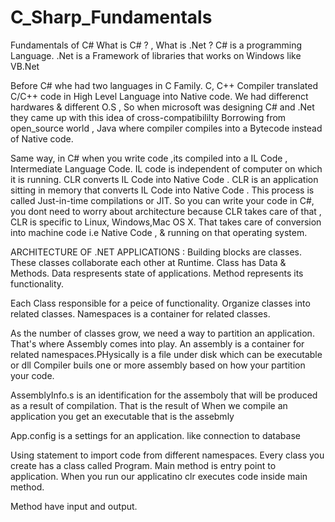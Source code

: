 # C_Sharp_Fundamentals
Fundamentals of C# What is C# ? , What is .Net ? 
C# is a programming Language.
.Net is a Framework of libraries that works on Windows like VB.Net

Before C# whe had two languages in C Family. C, C++ Compiler translated C/C++ code in High Level Language into Native code. We had differenct hardwares & different O.S , So when microsoft was designing C# and .Net they came up with this idea of cross-compatibililty
Borrowing from open_source world , Java where compiler compiles into a Bytecode instead of Native code.

Same way, in C# when you write code ,its compiled into a IL Code , Intermediate Language Code. IL code is independent of computer on which it is running. CLR converts IL Code into Native Code . CLR is an application sitting in memory that converts IL Code into Native Code . This process is called Just-in-time compilations or JIT. So you can write your code in C#, you dont need to worry about architecture because CLR takes care of that , CLR is specific to Linux, Windows,Mac OS X. That takes care of conversion into machine code i.e Native Code , & running on that operating system.


ARCHITECTURE OF .NET APPLICATIONS : Building blocks are classes. These classes collaborate each other at Runtime. Class has Data & Methods. Data respresents state of applications. Method represents its functionality.

Each Class responsible for a peice of functionality. Organize classes into related classes. Namespaces is a container for related classes. 

As the number of classes grow, we need a way to partition an application. That's where Assembly comes into play. An assembly is a container for related namespaces.PHysically is a file under disk which can be executable or dll
Compiler buils one or more assembly based on how your partition your code.

AssemblyInfo.s is an identification for the assemboly that will be produced as a result of compilation.  That is the result of When we compile an application you get an executable that is the assebmly

App.config is a settings for an application. like connection to database

Using statement to import code from different namespaces. 
Every class you create has a class called Program. Main method is entry point to application. When you run our applicatino clr executes code inside main method.

Method have input and output.
